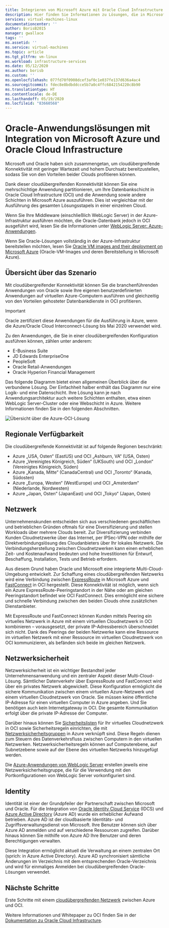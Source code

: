 ```yaml
---
title: Integrieren von Microsoft Azure mit Oracle Cloud Infrastructure | Microsoft-Dokumentation
description: Hier finden Sie Informationen zu Lösungen, die in Microsoft Azure ausgeführte Oracle-Apps mit Datenbanken in Oracle Cloud Infrastructure (OCI) integrieren.
services: virtual-machines-linux
documentationcenter: ''
author: BorisB2015
manager: gwallace
tags: ''
ms.assetid: ''
ms.service: virtual-machines
ms.topic: article
ms.tgt_pltfrm: vm-linux
ms.workload: infrastructure-services
ms.date: 05/12/2020
ms.author: borisb
ms.custom: ''
ms.openlocfilehash: 077fd70f0908dcef3af0c1e037fe137d636a4ac4
ms.sourcegitcommit: fdec8e8bdbddcce5b7a0c4ffc6842154220c8b90
ms.translationtype: HT
ms.contentlocale: de-DE
ms.lasthandoff: 05/19/2020
ms.locfileid: "83660568"
---
```

# <a name="oracle-application-solutions-integrating-microsoft-azure-and-oracle-cloud-infrastructure"></a>Oracle-Anwendungslösungen mit Integration von Microsoft Azure und Oracle Cloud Infrastructure

Microsoft und Oracle haben sich zusammengetan, um cloudübergreifende Konnektivität mit geringer Wartezeit und hohem Durchsatz bereitzustellen, sodass Sie von den Vorteilen beider Clouds profitieren können. 

Dank dieser cloudübergreifenden Konnektivität können Sie eine mehrschichtige Anwendung partitionieren, um Ihre Datenbankschicht in Oracle Cloud Infrastructure (OCI) und die Anwendung sowie andere Schichten in Microsoft Azure auszuführen. Dies ist vergleichbar mit der Ausführung des gesamten Lösungsstapels in einer einzelnen Cloud. 

Wenn Sie Ihre Middleware (einschließlich WebLogic Server) in der Azure-Infrastruktur ausführen möchten, die Oracle-Datenbank jedoch in OCI ausgeführt wird, lesen Sie die Informationen unter [WebLogic Server: Azure-Anwendungen](oracle-weblogic.md).

Wenn Sie Oracle-Lösungen vollständig in der Azure-Infrastruktur bereitstellen möchten, lesen Sie [Oracle VM images and their deployment on Microsoft Azure](oracle-vm-solutions.md) (Oracle-VM-Images und deren Bereitstellung in Microsoft Azure).

## <a name="scenario-overview"></a>Übersicht über das Szenario

Mit cloudübergreifender Konnektivität können Sie die branchenführenden Anwendungen von Oracle sowie Ihre eigenen benutzerdefinierten Anwendungen auf virtuellen Azure-Computern ausführen und gleichzeitig von den Vorteilen gehosteter Datenbankdienste in OCI profitieren. 

> [!IMPORTANT]
> Oracle zertifiziert diese Anwendungen für die Ausführung in Azure, wenn die Azure/Oracle Cloud Interconnect-Lösung bis Mai 2020 verwendet wird.

Zu den Anwendungen, die Sie in einer cloudübergreifenden Konfiguration ausführen können, zählen unter anderem:

* E-Business Suite
* JD Edwards EnterpriseOne
* PeopleSoft
* Oracle Retail-Anwendungen
* Oracle Hyperion Financial Management

Das folgende Diagramm bietet einen allgemeinen Überblick über die verbundene Lösung. Der Einfachheit halber enthält das Diagramm nur eine Logik- und eine Datenschicht. Ihre Lösung kann je nach Anwendungsarchitektur auch weitere Schichten enthalten, etwa einen WebLogic Server-Cluster oder eine Webschicht in Azure. Weitere Informationen finden Sie in den folgenden Abschnitten.

![Übersicht über die Azure-OCI-Lösung](media/oracle-oci-overview/crosscloud.png)

## <a name="region-availability"></a>Regionale Verfügbarkeit 

Die cloudübergreifende Konnektivität ist auf folgende Regionen beschränkt:
* Azure „USA, Osten“ (EastUS) und OCI „Ashburn, VA“ (USA, Osten)
* Azure „Vereinigtes Königreich, Süden“ (UKSouth) und OCI „London“ (Vereinigtes Königreich, Süden)
* Azure „Kanada, Mitte“ (CanadaCentral) und OCI „Toronto“ (Kanada, Südosten)
* Azure „Europa, Westen“ (WestEurope) und OCI „Amsterdam“ (Niederlande, Nordwesten)
* Azure „Japan, Osten“ (JapanEast) und OCI „Tokyo“ (Japan, Osten)

## <a name="networking"></a>Netzwerk

Unternehmenskunden entscheiden sich aus verschiedenen geschäftlichen und betrieblichen Gründen oftmals für eine Diversifizierung und stellen Workloads über mehrere Clouds bereit. Zur Diversifizierung verbinden Kunden Cloudnetzwerke über das Internet, per IPSec-VPN oder mithilfe der Direktverbindungslösung des Cloudanbieters über Ihr lokales Netzwerk. Die Verbindungsherstellung zwischen Cloudnetzwerken kann einen erheblichen Zeit- und Kostenaufwand bedeuten und hohe Investitionen für Entwurf, Beschaffung, Installation, Tests und Betrieb erfordern. 

Aus diesem Grund haben Oracle und Microsoft eine integrierte Multi-Cloud-Umgebung entwickelt. Zur Schaffung eines cloudübergreifenden Netzwerks wird eine Verbindung zwischen [ExpressRoute](../../../expressroute/expressroute-introduction.md) in Microsoft Azure und [FastConnect](https://docs.cloud.oracle.com/iaas/Content/Network/Concepts/fastconnectoverview.htm) in OCI hergestellt. Diese Konnektivität ist möglich, wenn sich ein Azure ExpressRoute-Peeringstandort in der Nähe oder am gleichen Peeringstandort befindet wie OCI FastConnect. Dies ermöglicht eine sichere und schnelle Verbindung zwischen den beiden Clouds ohne zusätzlichen Dienstanbieter.

Mit ExpressRoute und FastConnect können Kunden mittels Peering ein virtuelles Netzwerk in Azure mit einem virtuellen Cloudnetzwerk in OCI kombinieren – vorausgesetzt, der private IP-Adressbereich überschneidet sich nicht. Dank des Peerings der beiden Netzwerke kann eine Ressource im virtuellen Netzwerk mit einer Ressource im virtuellen Cloudnetzwerk von OCI kommunizieren, als befänden sich beide im gleichen Netzwerk.

## <a name="network-security"></a>Netzwerksicherheit

Netzwerksicherheit ist ein wichtiger Bestandteil jeder Unternehmensanwendung und ein zentraler Aspekt dieser Multi-Cloud-Lösung. Sämtlicher Datenverkehr über ExpressRoute und FastConnect wird über ein privates Netzwerk abgewickelt. Diese Konfiguration ermöglicht die sichere Kommunikation zwischen einem virtuellen Azure-Netzwerk und einem virtuellen Cloudnetzwerk von Oracle. Sie müssen keine öffentliche IP-Adresse für einen virtuellen Computer in Azure angeben. Und Sie benötigen auch kein Internetgateway in OCI. Die gesamte Kommunikation erfolgt über die private IP-Adresse der Computer.

Darüber hinaus können Sie [Sicherheitslisten](https://docs.cloud.oracle.com/iaas/Content/Network/Concepts/securitylists.htm) für Ihr virtuelles Cloudnetzwerk in OCI sowie Sicherheitsregeln einrichten, die mit [Netzwerksicherheitsgruppen](../../../virtual-network/security-overview.md) in Azure verknüpft sind. Diese Regeln dienen zum Steuern des Datenverkehrsfluss zwischen Computern in den virtuellen Netzwerken. Netzwerksicherheitsregeln können auf Computerebene, auf Subnetzebene sowie auf der Ebene des virtuellen Netzwerks hinzugefügt werden.

Die [Azure-Anwendungen von WebLogic Server](oracle-weblogic.md) erstellen jeweils eine Netzwerksicherheitsgruppe, die für die Verwendung mit den Portkonfigurationen von WebLogic Server vorkonfiguriert sind.
 
## <a name="identity"></a>Identity

Identität ist einer der Grundpfeiler der Partnerschaft zwischen Microsoft und Oracle. Für die Integration von [Oracle Identity Cloud Service](https://docs.oracle.com/en/cloud/paas/identity-cloud/index.html) (IDCS) und [Azure Active Directory](../../../active-directory/index.yml) (Azure AD) wurde ein erheblicher Aufwand betrieben. Azure AD ist der cloudbasierte Identitäts- und Zugriffsverwaltungsdienst von Microsoft. Ihre Benutzer können sich über Azure AD anmelden und auf verschiedene Ressourcen zugreifen. Darüber hinaus können Sie mithilfe von Azure AD Ihre Benutzer und deren Berechtigungen verwalten.

Diese Integration ermöglicht aktuell die Verwaltung an einem zentralen Ort (sprich: in Azure Active Directory). Azure AD synchronisiert sämtliche Änderungen im Verzeichnis mit dem entsprechenden Oracle-Verzeichnis und wird für einmaliges Anmelden bei cloudübergreifenden Oracle-Lösungen verwendet.

## <a name="next-steps"></a>Nächste Schritte

Erste Schritte mit einem [cloudübergreifenden Netzwerk](configure-azure-oci-networking.md) zwischen Azure und OCI. 

Weitere Informationen und Whitepaper zu OCI finden Sie in der [Dokumentation zu Oracle Cloud Infrastructure](https://docs.cloud.oracle.com/iaas/Content/home.htm).
